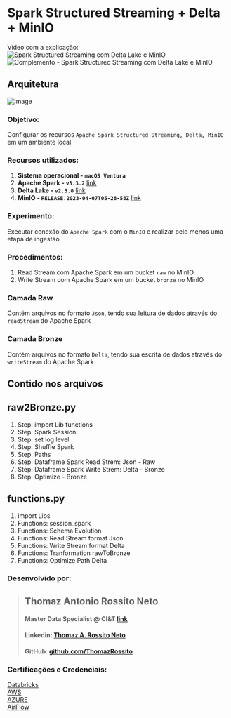 # Spark Structured Streaming + Delta + MinIO

Vídeo com a explicação:
![Spark Structured Streaming com Delta Lake e MinIO](https://www.youtube.com/watch?v=pD0E13fadfw)
![Complemento - Spark Structured Streaming com Delta Lake e MinIO](https://www.youtube.com/watch?v=yHck_j6rJsY)


## Arquitetura 

![image](https://tarn-cert.s3.amazonaws.com/desafio/sparkStream_Delta_MinIO.png)

### Objetivo:
Configurar os recursos `Apache Spark Structured Streaming, Delta, MinIO` em um ambiente local

### Recursos utilizados:
1. **Sistema operacional - `macOS Ventura`**
2. **Apache Spark - `v3.3.2`** [link](https://spark.apache.org/downloads.html)
3. **Delta Lake - `v2.3.0`** [link](https://delta.io/)
4. **MinIO - `RELEASE.2023-04-07T05-28-58Z`** [link](https://min.io/)

### Experimento:
Executar conexão do `Apache Spark` com o `MinIO` e realizar pelo menos uma etapa de ingestão

### Procedimentos:
1. Read Stream com Apache Spark em um bucket `raw` no MinIO 
2. Write Stream com Apache Spark em um bucket `bronze` no MinIO

### Camada Raw
Contém arquivos no formato `Json`, tendo sua leitura de dados através do `readStream` do Apache Spark

### Camada Bronze
Contém arquivos no formato `Delta`,  tendo sua escrita de dados através do `writeStream` do Apache Spark


## Contido nos arquivos 

## raw2Bronze.py

1. Step: import Lib functions
2. Step: Spark Session
3. Step: set log level
4. Step: Shuffle Spark
5. Step: Paths
6. Step: Dataframe Spark Read Strem: Json - Raw
7. Step: Dataframe Spark Write Strem: Delta - Bronze
8. Step: Optimize - Bronze


## functions.py

1. import Libs
2. Functions: session_spark
3. Functions: Schema Evolution
4. Functions: Read Stream format Json
5. Functions: Write Stream format Delta
6. Functions: Tranformation rawToBronze
7. Functions: Optimize Path Delta



### Desenvolvido por:

> ## Thomaz Antonio Rossito Neto 
> #### **Master Data Specialist @ CI&T** [link](https://ciandt.com/br/) </code> 
> #### **Linkedin:** <a href="https://www.linkedin.com/in/thomaz-antonio-rossito-neto/"> Thomaz A. Rossito Neto </a> </code>
> #### **GitHub:** <a href="https://github.com/ThomazRossito"> github.com/ThomazRossito </a> </code>


### Certificações e Credenciais:

[Databricks](https://credentials.databricks.com/profile/thomazantoniorossitoneto39867/wallet#gs.in4ak9) <br>
[AWS](https://www.credly.com/users/thomaz-antonio-rossito-neto/badges) <br>
[AZURE](https://www.credly.com/users/thomaz-antonio-rossito-neto/badges) <br>
[AirFlow](https://www.credly.com/users/thomaz-antonio-rossito-neto/badges) <br>